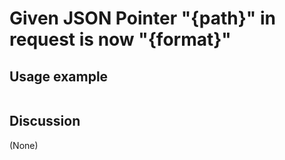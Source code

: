
Given JSON Pointer "{path}" in request is now "{format}"
=============================================================================================================

Usage example
-------------

```
```

Discussion
----------

(None)